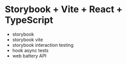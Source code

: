 
# Storybook + Vite + React + TypeScript

- storybook
- storybook vite
- storybook interaction testing
- hook async tests
- web battery API
